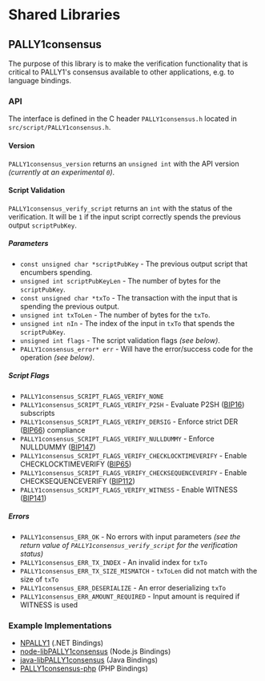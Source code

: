 Shared Libraries
================

## PALLY1consensus

The purpose of this library is to make the verification functionality that is critical to PALLY1's consensus available to other applications, e.g. to language bindings.

### API

The interface is defined in the C header `PALLY1consensus.h` located in  `src/script/PALLY1consensus.h`.

#### Version

`PALLY1consensus_version` returns an `unsigned int` with the API version *(currently at an experimental `0`)*.

#### Script Validation

`PALLY1consensus_verify_script` returns an `int` with the status of the verification. It will be `1` if the input script correctly spends the previous output `scriptPubKey`.

##### Parameters
- `const unsigned char *scriptPubKey` - The previous output script that encumbers spending.
- `unsigned int scriptPubKeyLen` - The number of bytes for the `scriptPubKey`.
- `const unsigned char *txTo` - The transaction with the input that is spending the previous output.
- `unsigned int txToLen` - The number of bytes for the `txTo`.
- `unsigned int nIn` - The index of the input in `txTo` that spends the `scriptPubKey`.
- `unsigned int flags` - The script validation flags *(see below)*.
- `PALLY1consensus_error* err` - Will have the error/success code for the operation *(see below)*.

##### Script Flags
- `PALLY1consensus_SCRIPT_FLAGS_VERIFY_NONE`
- `PALLY1consensus_SCRIPT_FLAGS_VERIFY_P2SH` - Evaluate P2SH ([BIP16](https://github.com/PALLY1/bips/blob/master/bip-0016.mediawiki)) subscripts
- `PALLY1consensus_SCRIPT_FLAGS_VERIFY_DERSIG` - Enforce strict DER ([BIP66](https://github.com/PALLY1/bips/blob/master/bip-0066.mediawiki)) compliance
- `PALLY1consensus_SCRIPT_FLAGS_VERIFY_NULLDUMMY` - Enforce NULLDUMMY ([BIP147](https://github.com/PALLY1/bips/blob/master/bip-0147.mediawiki))
- `PALLY1consensus_SCRIPT_FLAGS_VERIFY_CHECKLOCKTIMEVERIFY` - Enable CHECKLOCKTIMEVERIFY ([BIP65](https://github.com/PALLY1/bips/blob/master/bip-0065.mediawiki))
- `PALLY1consensus_SCRIPT_FLAGS_VERIFY_CHECKSEQUENCEVERIFY` - Enable CHECKSEQUENCEVERIFY ([BIP112](https://github.com/PALLY1/bips/blob/master/bip-0112.mediawiki))
- `PALLY1consensus_SCRIPT_FLAGS_VERIFY_WITNESS` - Enable WITNESS ([BIP141](https://github.com/PALLY1/bips/blob/master/bip-0141.mediawiki))

##### Errors
- `PALLY1consensus_ERR_OK` - No errors with input parameters *(see the return value of `PALLY1consensus_verify_script` for the verification status)*
- `PALLY1consensus_ERR_TX_INDEX` - An invalid index for `txTo`
- `PALLY1consensus_ERR_TX_SIZE_MISMATCH` - `txToLen` did not match with the size of `txTo`
- `PALLY1consensus_ERR_DESERIALIZE` - An error deserializing `txTo`
- `PALLY1consensus_ERR_AMOUNT_REQUIRED` - Input amount is required if WITNESS is used

### Example Implementations
- [NPALLY1](https://github.com/NicolasDorier/NPALLY1/blob/master/NPALLY1/Script.cs#L814) (.NET Bindings)
- [node-libPALLY1consensus](https://github.com/bitpay/node-libPALLY1consensus) (Node.js Bindings)
- [java-libPALLY1consensus](https://github.com/dexX7/java-libPALLY1consensus) (Java Bindings)
- [PALLY1consensus-php](https://github.com/Bit-Wasp/PALLY1consensus-php) (PHP Bindings)

